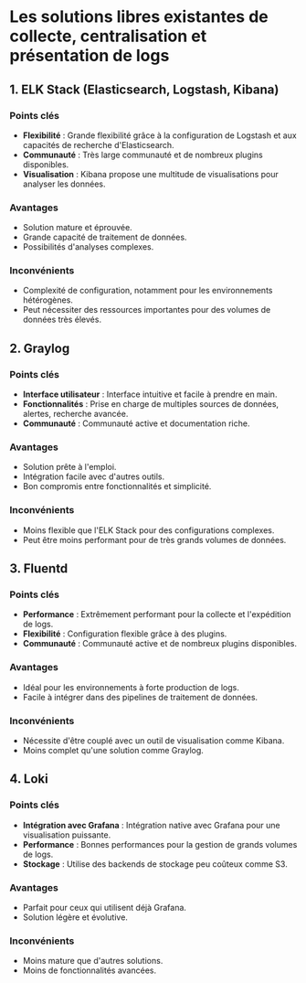 
# Les solutions libres existantes de collecte, centralisation et présentation de logs 

## 1. ELK Stack (Elasticsearch, Logstash, Kibana)

### Points clés
- **Flexibilité** : Grande flexibilité grâce à la configuration de Logstash et aux capacités de recherche d'Elasticsearch.
- **Communauté** : Très large communauté et de nombreux plugins disponibles.
- **Visualisation** : Kibana propose une multitude de visualisations pour analyser les données.

### Avantages
- Solution mature et éprouvée.
- Grande capacité de traitement de données.
- Possibilités d'analyses complexes.

### Inconvénients
- Complexité de configuration, notamment pour les environnements hétérogènes.
- Peut nécessiter des ressources importantes pour des volumes de données très élevés.

## 2. Graylog

### Points clés
- **Interface utilisateur** : Interface intuitive et facile à prendre en main.
- **Fonctionnalités** : Prise en charge de multiples sources de données, alertes, recherche avancée.
- **Communauté** : Communauté active et documentation riche.

### Avantages
- Solution prête à l'emploi.
- Intégration facile avec d'autres outils.
- Bon compromis entre fonctionnalités et simplicité.

### Inconvénients
- Moins flexible que l'ELK Stack pour des configurations complexes.
- Peut être moins performant pour de très grands volumes de données.

## 3. Fluentd

### Points clés
- **Performance** : Extrêmement performant pour la collecte et l'expédition de logs.
- **Flexibilité** : Configuration flexible grâce à des plugins.
- **Communauté** : Communauté active et de nombreux plugins disponibles.

### Avantages
- Idéal pour les environnements à forte production de logs.
- Facile à intégrer dans des pipelines de traitement de données.

### Inconvénients
- Nécessite d'être couplé avec un outil de visualisation comme Kibana.
- Moins complet qu'une solution comme Graylog.

## 4. Loki

### Points clés
- **Intégration avec Grafana** : Intégration native avec Grafana pour une visualisation puissante.
- **Performance** : Bonnes performances pour la gestion de grands volumes de logs.
- **Stockage** : Utilise des backends de stockage peu coûteux comme S3.

### Avantages
- Parfait pour ceux qui utilisent déjà Grafana.
- Solution légère et évolutive.

### Inconvénients
- Moins mature que d'autres solutions.
- Moins de fonctionnalités avancées.
